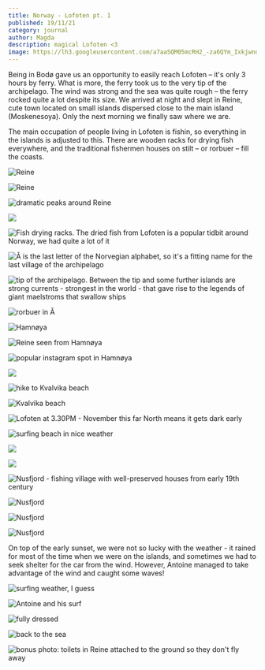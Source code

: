 ```yaml
---
title: Norway - Lofoten pt. 1
published: 19/11/21
category: journal
author: Magda
description: magical Lofoten <3
image: https://lh3.googleusercontent.com/a7aaSQM05mcRH2_-za6QYm_IxkjwnoYBQpFnaq8Ee-3C_Bml2GUhtwEvcR76C595BX78lHUG404nxq3kZyRJPa_-F57izsABO9aP3lwmqcj62TEF9Nw13rXaJ_3vxhcvwnDyr0nus6vPn4zsw5giccCNFSeJOhlOhzUiwFUsJO-xZ1_72Bfj8TDb0Out6pEiuwm5Y6EiUr-014Di_S4l-Z3zKyNL6JsGiYB81cDvE2CxokfHaGGl2fnZbhxQeQ9ELMlhXragc8x-1gHQvEPKYSjxtlLVqFTLwJZFaiUFqktXpErSYK2KXV93G05Qr3JPIum0ZRHAAuzQVWXzL9s9NwOtPLWEFnLwrg7uC3LLpVJuLgsmEuf8HtljIj8igwVPNPuJdDvjmcTP0y7LDMwuJjJtc4S-lXcd_mCMD36U0i2kjNBBGmiBbcJ6MvfmQqRM3eq33BxKii1vzGSr5QHgtyhgDU0uAj_3Iw4U2SvGxA2RjFoPmclOhMKm4z3oYA6Y0h9qqhURVHzaCCSGgDVT9o3I2Uzd_oYkjIU75Tx6kmX5jXVSbMDZY4qH2i9XAC2Jhkd2B-ORMQPgRwiye0qXaoBROz6t3Oc1orUFya5RPTzbl1k2wXK-sh32mGLiewgI5pj9QUBOtI8k-tsy1Qgn8cimRPYT7X13JSqaX-5KHQMWnRHYON4PDTh2muBQCPetjUMTwwd4ZJKV6r5NS5gzhz5Brw5p_Nqe39cNIbLyI8bJFAj36EgWBrM6oeOPPZdsOJ5GJxYgGQVyRmn0=w1500-h1000-no
---
```


Being in Bodø gave us an opportunity to easily reach Lofoten &ndash; it's only 3 hours by ferry. What is more, the ferry took us to the very tip of the archipelago. The wind was strong and the sea was quite rough &ndash; the ferry rocked quite a lot despite its size. We arrived at night and slept in Reine, cute town located on small islands dispersed close to the main island (Moskenesoya). Only the next morning we finally saw where we are.

The main occupation of people living in Lofoten is fishin, so everything in the islands is adjusted to this. There are wooden racks for drying fish everywhere, and the traditional fishermen houses on stilt &ndash; or rorbuer &ndash; fill the coasts.

![Reine](https://lh3.googleusercontent.com/uxsYPdZp8zxmFIG303zApnHodDxNGCBVwBDA4VxS5B1Ha20PG3rflin5OT86EsoFd8RnJBTQvbesx-0r0qfU2ZqhfdDILjrOwpkTpJWFJ5b2Dx_XCUApHH7HCRKwDnt3zMHWEkhtsLJqFDPJNu8jJO-E3uGA7f86vl3w-58UHem74CgdroJd1e1GmnyrTFJ9cNkraGgcAQasvPU_jd4-qZnWceFsOkTMlhC2TlE9SAWGqx9uTyE9lI6miz45O9Gsq8pIDKxdq7KFmgKXHQ-ZZ_Bd7DQ1gWKtxBoXNmKTFcT5SBgEHmv_5fJBmGopQ1wqPhWBH5ogekD5wlLrOcJQ8aev9WK3_wRDMpkh3Dp5SscVHFprLPOi8ailpJXyhBN0Qm6_3WjaJFCOAVATM-res3GGGAnZBt7dNHWdYAzeNddO9fc9TyVC1vd_72_k2jhgdT0coUqmIPiIuE0z1ZXMX0PBpL7jiDeBpndgNQC-Ar1iffhYUDo-sUCTOU8a2eFeMXlvUukiEgsj479XodTGSC3-VHsxviYizS0t7fiSJI3Ncf8xaFgGnD0oSBHj_hIdqYJS9N6o7SIFf9OYl6ruiql6U3uQkSuRJ6qKK6RKElxyK46Zihugd0K5OJxXgEZtFc7O2Gievkk_TmCPDoeDgtPyMEd2D-gD07R7JhBoDvx-BO4EDYv3MP6k6JixBG_IwYM90MPyWAMTSJm3mMh61jeX-ObfN0YENAdunnc2KbIT68di54p2FAXS_VTccjhg6dyRhrDL0hgCprSV=w1500-h1000-no)

![Reine](https://lh3.googleusercontent.com/gFuQrO8BvAbrOeeha2TsjHavLN6yMM0spII8vR6sx1WeXvsp2u0-HCHimxbLN8eOCRIJlV8qR_13UNJK5F-16sKIXXhlrwjPVT8FDADh5RWf7eZUd4KGieR1lixFXLOAc7TmqeeqsdxEIELxCjsgPTFGCbDckL6S3MqytwP6Bc19W8aUY22SaX2ylDTFW2pgcVTr-ZHllv9Cmgk4GIcOGI3GCaMWhfzzRm2V2ksCycUHe5AVs9qW_J-8p970Q8ite4CoWQnnRi4TJsUdtbHjTYraZNkp3BQHTncuU_ainTs3mpFe1ExWnbzMiXmtKw_XGfaW22IJnl9TFiyVApx_lvFXIoOyfpmxXE2XbUaWHrOhpvGGCx0QjZq6IEz0gKhDTiip04oFRglSUoekKS53Xtlfmp2dMnNevvyybXNu_gnBH6JzgOvR18MNGoN0Un1lcEgTmgto-jZbAhccG5uV-emBLleYKM6cNZtNMdrFB4myIpExY7HpY5WjaT2EXdsXOtPYHlYf2SQxaMbPPqQi2kRm8e4qa31I33c1zMMzWvvMKS2hIeEWOl1nNzJJfxgsz4ldz-A9M-UZtYDobqnKQuW98echolyTuSJ-_zmEAV9t9y2hGeFnsCg4aySYOfcXKjZc4beMC9ke0us7NSlITc8WuVmsL3u6crjauJSX40wt2E_mzYg4xyN_8diZWAg4pfQi-5K_Ct4KdmQ3VKzKiVXnMDhhTRPVgC_qXcOOtNH12KHIloB-Q3I_U-nPQXOxtVV-60-A5B_L9nrG=w1500-h1000-no)

![dramatic peaks around Reine](https://lh3.googleusercontent.com/WsWVg7yBDfBE8JR4vZutP8TPSvMbBke9qQdHVy61ShtgpbNesd9ly1JagRtzbAOpXo2dwFbUQUMBgkTnTXDTad6CbSys8dMUTio0IWNSMmFKWPhu0a6k4ij85Gml1kjHqru-cFBIdxSItgS_0lUNS4CWlQuSdkD0t8Bo4sC0OPkblcallL86fhWFphwHxfSbKuDIPtUuYmj7yqvQh6KKGono2OJhbn5EmUUUENlVH_LccTifHbVbKyZZPiWvVbNUs9Fm9nG9DMDIwYb_k0ki2J5taSJJaiAgVuLdZHl9Nr6drnXWbooXaNXTg6lSkLrE8XO2F_SWKxQ_-Ee80kFbvvVH5nkU-CLO947v4uwIOzAfjF3WHq0RTcacQyBWCR712vg2IRE5Swfnqg1YNaZEZKQGqfMc1vqOk5HJr-7oiHgIgQfTiF0FtChA5tQfzT8w1fYHNOAUjIaUAmIKKHLlOUrET64DdoZYRC2Ao37iyXfJb5_3oNKIlcgK6w3mPtRDtcJbShpme6Mcal700wYOMkwTkfjUL-fjlRZKSsEqkAhbAO5L2ZOZbPQTc2r8s4kMvpBMnYRASSu8JUqHZ8GvJFCA-k8NabykS7nwm2T8NPTZSxkXRYJ2b2Zuwaeck6JrXkzrMWblffoPS4GaXsMmZwTUm0n1YKPeM9_btwT6djiCdHIUEhLPbtcLE_CpzvD9nVSgEVnZjEjke0tYn8sZgBgYEiWVlJNlPodmabGZOuRw_AZI6WkTgghULZn2Ilolm1nE3SmqjRUWSDty=w1500-h1000-no)

![](https://lh3.googleusercontent.com/tAv-AVTVuSZYPDOJ2MonwyIvYZ2j5Q28kglhPBGRgW-s5ZIauD_D5nIduzYdzHVpU-RFa0kqV2cvhRh7QoDZwVXqoDP5lqBjuEXUyJyxGa6_E0gG6sAtIxnpfaCRWHoQVWkmxMNlVaa8bCDPXw0wHXYGEg6qMukufU3wK1gL1i7yULW4WtilWDkN4u9zZUYo6cuI6bCsaWILN7qo-zND5TzBwst-mB9AgJoe9sSf7npBCX1_860X3UgbZQBZVkpuAo6_5Dx4NE2Ua9riecjHo47Sm2MLuVm9O4nHxiVaucEmTrxMgHKgF_9EdHK_15Oa4fjQrO4RKA9Y2RUG3lVC7-hOOFeDTCcIIwo4Bm4q3v6na9g60PuF2KYOOJ_aQaciLFSbG-_-KyzqrMJtbmcrO7yxfjfMJxW9M-4czJOeNmF898oGzC3h5uR-E6tdaw2uxbIq7MpE_plxcrvMkAJefVgdqzYS4T4X-lMCzV30w0nKjDTnTsLuqsl5Ny9KmCNi4uxWyw5sB3orqny7AviUbXCTRV4fL3dFB3-so4fxcqeT6YKSHlsjU5B5KpbtOPmVk_qCUwOSYSByZs-LZNrxg5UptCJVjw5S2mLzBZJSFE25P16pSNs11tyilvraAnLf9CceMTOii6zxQLsjKNQzYOtbc-gvYa7kxOlZPGvZ8fjHxhVo55LbO7WUZvKRxC1QIekXMmJgIvVxCexZOLPMmSXKyORM-FTAcLewH6iGNLXGsb2kSW8MsQ2eQTpMKQqXgNdmYjSxCsQFhMV6=w1500-h1000-no)

![Fish drying racks. The dried fish from Lofoten is a popular tidbit around Norway, we had quite a lot of it](https://lh3.googleusercontent.com/wYa1e9WOII05QYc97jtc8yHV8xtpOAlvXwpo7_vtDY8lY9BofZ4QDeTYjbYHG6DhkJuPUNEWDKbjtOn52gspiKtubNQrm9Ms417AeSDxxIApu6sgi-pR6QMWrPjouh9ug-YsrnQ5u5RkbXFlVk0UxYOp2MYpDS-HS4ewWlYi8SDOpJA3JMkXnAXAtfxCnK171fp-O2_2_DT387Cwts4R5W8or4Yh6kJVFn7Z3GcISYcK4Hu2zcSMDxxLMkEkDy_s9A1RUv4GywE0l4iXeir5phxMJERlY-keZN3fAaDR3YsGrNYCwuv1XOmwfChabX4vJ9lfF1147jxBXNotoD2c2ulbtUc-Kvw6P7v8hrooKiUIChgOGriUVIREW4bQOgcIDMp_wYWTJn7vlWtWoZAjUEzHdaLbEBtOYXtWY2TS5fZIQ9f-uyHE3-7kurZsNmSgfcZkfHKsdODoTV1I8PniJpPHZ-Yf-84CTEwO1V9rCTsQXa-g8sQxdQj8lq6Ltli30OPII4GclqJh36ZxxkADQKsdLdqnWhTpUUx6d4lGP0Mr0C-sKXr5QVFeauiySvozymg6trRABoKGvS1e8acLPfhYe4dTEwsuV_w3bGZcjET7JRWmVNOquMtPmX8hRzdR-a_O6nKH3yl-rjFBwU1B8ArGcKZZHLI_M_0FIgsGHftL6LQtignnAfIUNq3v1hMHI71ytDvRatRB0-7d9cYc95nzkIggDX19KMi1aLF7AqyoCCvyLiCA-MD_27XZUFIU7Im57l7Cozsd-jxC=w1500-h1000-no)

![Å is the last letter of the Norvegian alphabet, so it's a fitting name for the last village of the archipelago](https://lh3.googleusercontent.com/pw/AM-JKLV21_3yzQ_Ab7OJHOfEmffLMc3ug_r0VTaCVtmu_IS1LIX-VzoQqRPG5mQt_C90j5CTWwhPpDWucikjNuo_Difac9q6OWD6v0URzlbPUcddxGdpVqIMe246xoVCODQWJwDRAvlo8sxYsl04Tr2MCyqg=w2044-h1532-no?authuser=0)

![tip of the archipelago. Between the tip and some further islands are strong currents - strongest in the world - that gave rise to the legends of giant maelstroms that swallow ships](https://lh3.googleusercontent.com/o_FPSIhYxLAkW8HYXs-jW5tJ231r1RHt6hq_CgLwODHXhG8Qa5jzv5-m-NZfDgGb1JvgzXOzvVa3MydoYDFlkj4n2ggissk-WzTDFJ3rsg8z6jYjhjw4oyy9Nugd11SHgVvbFqwqKaiuSlHLpXHFlIYjrxWnY6xONTjQ5ep1L3VeJAXEktrBtF-MuKFLlQQdGUXIwhiBahf-zoS1OetLt7HXI1i9Z1C-6Z6Zv68-dRnJfyKGkncRwRrfFIOE7mzUmfxtMGZ-zw5rqouGP0etj3NWm6tqNus_q4odXfL3PLEEHMGOTih2TkT-PnOR7wtFJ2fvH1Rlaad-jl9yDMt86lZhYpceSV2WKMREYkHC38kDOaNHZf1tsiHhIGwv06podCNhglg00_JPdQ2SMtVdcbBqptOPpQNYi0bsj46Q9nKKFKFaCobw5_jTgg-XN0s3SMMU63nmEwm4cbg14flJPUaybc8wXGpsX5YP2Uoycoo8C1bE6YGJfYJ0ZnnUMdncYL_qeEVNEg1J1naA2wZJTd5TRk01Mbs2NEGuA45aQisN6Ugxsqg0rLJTBEeShP6D7PGrfO8ZssoQT2LeGpht9DMiN0yv5ZuZvgtCdxeaLusPNt17QVq2gOeWaSnDgLS7RQsREHBsVZBe0c1XQzGRAeUDlAHWZrD13JG1gxj8gjq8lxKdnj8igoH1ls8DDe7imhplyiBMKyf9ZirPHTJJtXEr5n5gs4nA7x1ai2_YASmoJh5CCLTIwQ3pOgbhtVb0kgDDSn52XiZdrhMy=w1500-h1000-no)

![rorbuer in Å](https://lh3.googleusercontent.com/JPU6Cf9orMf_ecKcMtmzQTxXWxmvX4SA_1IkXA1509CH3dW8RNTMb1BifBQKVh5ESLXBucXx-PIlMGvj_WB9TCXyAbeqT64SZuZVkkdenNANdGbuP8wixxwagGekiYXonYXvyBl6-FTsW1vewJj191msKkPiAvEusuvx_PyInFuCGpBSVewfsX3ZxfGc790mfr0HHQY089auUFE8LiLVEgeLp9MflbDFOh7D1ucAYBEPjoVWwWsgneGYBeIQRdcQdZQR8UJ17tiT6XPoPgKS-0qMFNkoc2GiJBfsVcn1zH8KGcF-iqiB-u0rZBhWhLx-J2V79fIb0dDKvK1wI3EonyEpaGXJKXl12qzUMO26QLasTsX_9jN4ZBAlCNiQ2nDaLQ4Ic5Unj-0vYS_81ZPstz4zTkRregRrsuKYKQosPctpOD9ZMLRfmM6h7rEQuNFYLYZHOlGOgqqp7pT1wqozTMZP2hx8-tZzwmL0CRVrwPrhYoVrNSVPtVcXL_ysVHRgPUg7dJZSHeOeRO1OIln7ameOA5i8bYmg4S3opRinFhScF_ToqVIpb-qVNV3pZoChCocdsPlPlH2JWjKNBBEnTK61cl9HbbHVsr6pnadlSrfgmKtMeM1S7ZEYHukKMmIcAoosj7DS9gmIa0VyMW8oPT9MofHf-QFGBksSZaMZvHNUDG0Dkqj8GXTzZyOzPp-z4b1E1mk1gKFJlBNaBplFGuGgNYmuJIx_N0RmyeZNtWYKbPV1FMVc3e3NppWl4xcENrWsr_CwCxwnOUV6=w1500-h1000-no)

![Hamnøya](https://lh3.googleusercontent.com/s56mkuyO1G0C7KNg4nKHGMa-X3pVLSoJ_efs8m6MvxdDSr7adCQef7n2MuxK76nJjd41QmK8-RkG09wkUW-xSQuWRJRT-Ji4ydm6ZWUYk_1Xjb2rDEEvQKNiOc6GdkrmOwFrh9QsIAASljh-N0-Oa9fgz9OCxL9ePMXDfSgcGjSzkV7PfmT2EX25UtU2i7kMmkgOWUx5wp3YPKqU5ProH8hQa7NT8c1oeSSzHiDVAt6Fo71l2jz4iajEeEFGVmE9p75XclfFypfV8Zex3q0ihaFnXoytQImtKorE7G7zKzR6619Qxy1SL4r6SO89aLuG0wYwyMAllcQT-D4PXOJVj6MTKPxHgROCZEcptunGj-inyr-4qd6K4UT0dlr9Nl3VQIBlb1EnhZkmqEtXbZ6fIlCCvsDCvDJaZlj4F0qh1TxJl2t6H6t0QdOR3dl7Enb7CHaVngGRZyAJ0eVoKVmpC7K6B8xgJXmJFqg-q09b626BMtxkLajnL5YCg-r64V2YFgtxoZ6dEVngStz6_cQmYoB5Gl52ZxfXPQgn72iqJyZ-YHWAwhBP972dxjuS7QfxnkNNWyzKLb1MEBeSk6OqcZ6tlQXcmxW3m7kwOf5Ir7bwvZgXFtG1lwJHlrZp2K_ICfcBJpCyNg42E9nFHU-XQedwJuilqAlVfnW_9VGQPTTlMFPWK6QbcaOq2HvcKBckD89ZqVc4aYgRb9dDC7rgIHpOmjUZBhATfA0-8bJtfdsBe4JkkP7fvbeCf_qCgG55KcSop6cTDt90972U=w1500-h1000-no)

![Reine seen from Hamnøya](https://lh3.googleusercontent.com/a7aaSQM05mcRH2_-za6QYm_IxkjwnoYBQpFnaq8Ee-3C_Bml2GUhtwEvcR76C595BX78lHUG404nxq3kZyRJPa_-F57izsABO9aP3lwmqcj62TEF9Nw13rXaJ_3vxhcvwnDyr0nus6vPn4zsw5giccCNFSeJOhlOhzUiwFUsJO-xZ1_72Bfj8TDb0Out6pEiuwm5Y6EiUr-014Di_S4l-Z3zKyNL6JsGiYB81cDvE2CxokfHaGGl2fnZbhxQeQ9ELMlhXragc8x-1gHQvEPKYSjxtlLVqFTLwJZFaiUFqktXpErSYK2KXV93G05Qr3JPIum0ZRHAAuzQVWXzL9s9NwOtPLWEFnLwrg7uC3LLpVJuLgsmEuf8HtljIj8igwVPNPuJdDvjmcTP0y7LDMwuJjJtc4S-lXcd_mCMD36U0i2kjNBBGmiBbcJ6MvfmQqRM3eq33BxKii1vzGSr5QHgtyhgDU0uAj_3Iw4U2SvGxA2RjFoPmclOhMKm4z3oYA6Y0h9qqhURVHzaCCSGgDVT9o3I2Uzd_oYkjIU75Tx6kmX5jXVSbMDZY4qH2i9XAC2Jhkd2B-ORMQPgRwiye0qXaoBROz6t3Oc1orUFya5RPTzbl1k2wXK-sh32mGLiewgI5pj9QUBOtI8k-tsy1Qgn8cimRPYT7X13JSqaX-5KHQMWnRHYON4PDTh2muBQCPetjUMTwwd4ZJKV6r5NS5gzhz5Brw5p_Nqe39cNIbLyI8bJFAj36EgWBrM6oeOPPZdsOJ5GJxYgGQVyRmn0=w1500-h1000-no)

![popular instagram spot in Hamnøya](https://lh3.googleusercontent.com/XYzQYsjzK97iD3AnhdioWgY3GoIOGIkUxN_nSVQwtyj5DPi2B-1NyBH5rp1nDFzLnmMAhFnyzTNmTf0nV7w6iOQodiIBDEJh9dxMZbPrzFz1VVrbE-3G8V18vOIBMeHJZ7asoylsSpEJlXF5XKPcTi5Ak-FA5hoo_b6r0Q6MHcP0VYFB1ulPVvtVou6-IHTddC-LSDaXJ8S5oqm293uJ432c2N1sEnk1IevnEPwMpWZt09NCWxhLnyIorBFuZQTZTrjadtjHWyS0xq1tsrJYwqtji4Y46JlIbYH5YJolTFCPBvWQxFntgUW9pSsYi9mSl7XyjEXcilZcyENGG-KdKpIAbvi4HpcX7PU6PH_6N8DxAfWwadL1mQwOoIxHpKEKlXGNsDXQnF7su_pxwOfQo_jZGNuv1aF3vhMkA-mUXj5tYFte1YhKtfGjnOwBD4PeqPlnUMuOaSK_cZWFwjl1wKaDAhoeI6oATvoM3MZkaMmpIGub47_LCADdM3Py_yyMYxaARBbcqFY5voqCIk0uE2YNIIuwU2vVubgqKr3DdMtjtpNUJK4Zu02YxzhE7UvirsbLLTFACDfDJMX29WUEq4G2cw6rWreUZPQ04rbhjwFc9ioVEXDOLZOny40pMKgOIvAib5wUvnhxvBUw_X5WaBy1OY_LulIwBnbQJmZxQqAhqqEk6RXyALwKI85FvsHYC7xeqWHAguVsPnPd9TekVW3v8KudYuRMyYZ3cDfkDAPE25FOtTP7R8SOBjABdlFjaxt-FVNtJLEeCsqV=w1500-h1000-no)

![](https://lh3.googleusercontent.com/GyskiYMt2JSS0E5FThplt5C3sAYCYNxtNG37rQpckWhoT7JpeK-DCZa0EnplsaHPpVCSnld27wXw2Dn7j4MxEt1TjYGrXGEOin348Nd1oB7vt5PQEIDC2YxS-Nzb68w3J1r_4EC3vQuJsj3V_uTFJGqH8qW8lVz9DHcRaVEiBfkk54xZxjEgfdYnqVp3rYqe9Dib77mhSWjkMANzZCFdT8kPIZjAtcM_2atqIGJIP_hxu5Ryg1IuBXpZ3m6shCKT3TAPu2ON8-X7PfEWLzsRV3ednvuGVcd_71fX94AJMymfSvSGdxtPVENkLL-CPmO0Vo6i1US--Gd_cR_faXFfgfDDgjc-sqgwRhn8Mx3FfNQUqqVUoPMKAz7hpV9UJkvnKjR-tt5TYjboE4gxOqIrC0TgKSnl2btzs9_VRfMjd3gMF0ke1oO3WYFN2FuqBxwxK4tTp0NQaSjANkKqaiNDdQaFGxGqqlqSEzI8FZKsjhtGj97Vq-QmKt8cVrXgCSbr1JPfCoFQttVfg14SMvgfV58yfUf85oj08W4U6xd79HIzYCPGsyYWn7-Ch_D1pfag3o_v0YJGLwa9dC2ckuw9gmBfQSgZzSuNzseGfaGh9p0-m6hGUlGY8DefshrJsPjrN32TSfBX_YCMWwlV9-WThgyAp-s1i_BAAyLI0gi2H1KI_PSK6cGmuNxjf095X0V98LedJ3XUSD9T3LHCnHqgzo8M23zvbvNUFpLR1v417UTaz-_dsSF1mXiemcmVFYhMXmF55yzD5gsyJeSt=w1500-h1000-no)

![hike to Kvalvika beach](https://lh3.googleusercontent.com/6USnqmQh4yv_mQQ4Jr_QIC7_Y4z6cTRxdqbc8QLgUGFwfxFSBMMvIRMocVmdjs5W49xTi_W-ErP4tpu_tCTw-xsLeVy4nk6S6uSsCR0Ns5V3RTzREGzx7WAvcaqSgh1iLi_Vn_h-nCZGlj3XrA1spyPvhz_mZy9Ga8UcHSqhrLl0Ix1WGcJxukDRWNbRlZwyawctE3itZjffioKiUfnddY2TUOMGB_Qvx16VZyKGReZmeWxEWYGd-HP9z2SJcUd6-tqy1UkR9LKcetvqfeord4EA1itJeC4GTDCNg882d8ckgGsmEXLy5vt2tdes4Ek1fiGc_fSkg0JypXPAEUPnRekYkVmUQFYzP6slkGPzf4wjAwc1_-rGP4WSyymC85A59cgZlDd4GnxjmzAwlbkOClChWlyCM7K7zixWXUxJil5db0NoXBl83AgJKshwo_skCX7WhuKaJBybGo1URVj9UyGuZ9KV5Uwr7wLXX8Vo9XfCtZqrauyGa8imfP3MriBWALeixiKPEWFTjyB_cV0JlESH4HQaPA_REFA39WRw8C8gfUGLuYVQzg1_ugbAyU7VR_tSOPsM-cfVhRU4II4GjF-OLtm25qxXgLCfhneE60CKKRHbCw9tXumsnFcYKzgYLF0NuxhyG2YWzMgatfX5IshNHNUe0bpSm3yEfTeUnj9mJoOuQUtHLZ-B0Y0saqSv4z0_zbfcfYuJgTcUnKf6INTLkK3C4vG1k8zkVI_qodz5vIogS6_35dcpuKnjNIaOBx_GxTuYz0Kscm3R=w1500-h1000-no)

![Kvalvika beach](https://lh3.googleusercontent.com/Z5xpM45PIyPHhrw_IurAXsqUWsg9detIbNYL-FFKFEmSt3cE6kph0Khxd9z1RAqyn7kaeepDWFn9fKplgEpe6DuJgJdCvOPviAs5K6FGZroEg-STd2C_OxAEMHmwtGjORnexGvmR1LgZm8k2Oj3FEy2kxByMuDYO-emBLW0KpiVlTaPrdBCgmFkuj5BI7fVmwCHSFAbyZMVjKK8URR-aT0ng4AiD2cKvwcMWuWGPummGsASINCF46w74UBfMpBBOBYO1tkXknIfkKqDgQBt7kp2cnLkKRcMlANSBi7UYno1qR2HdN9z85ff5lOqiUibYvZoNggpv-pue0w9iKTnhyIMJIfH7Z1efCn6aKGqkhQB0dVv_f9EaLZkvWmZ1iAHoUYdnOnder0-TVkN2m5VtfTotsSbxVJsRB5S8FMVZEqicvSrYtYvxjwf6Cqdjlym5-NOiSZvp4CjAoA627YOYbn2WfM6oBfD6W7Ftt6S8tSkEwo1J4ip6IbpK2vSJlHl8A4AA9twZGeC05hsbtHNiOlVZZXcaJ4ejfi7rcYZNAy3Fotau212uRNhNYca_J88bxsKFoJsNwb_LBIaxzPjF_HyaBHP-1N4Wlk9idRollDlaxN4O6OmNu2X_pLhsBY7h41vMMpxLcQZeKwSM1yApJx6j2-VKOyJcTRX5734A0L8wUKcXeYFjPvwcRxkutqggW82VxzqXKVBjU36VuvZuY0UoX3KzeiI4B3IXrnekGTtcLzvmkYxDJxAVf-KtZrp5DU4RhMSN03tsB3Il=w1500-h1000-no)

![Lofoten at 3.30PM - November this far North means it gets dark early](https://lh3.googleusercontent.com/GOEJzZ40FTqjqp2l52KG1DeH-EaBb0gAGxLvNDJSgq_73jshLIusM8l4OB_CUKXwMYiazEggGrj3sfLqv5M_3My2Y1EOmIa5aJHmMG8zqr-bPfXJRnHGotqVyXG6yWb3Y3Q4eF9WIAESdM-XoVi_wbAG7v8j28gSkkTNf8gCguPtKQd1HC4KqWoATnUt56XKnKlTq0-4kZDI2Yi99GsZreZiSEkCe4i8xEaqH9rO3IlF3Tr5_Im9MC66j1bR50etEJBSC8FwFSB8kAurZAmg8bPIX13N8q4SZTxtr4GgoO3-1U29jfbavMEt_im5oHp9YTwxp6CzblfINtfnp661xXLDHhJBOu7JyxpNm4mBvOuj6GnisdW6dI9vHYIWsag-j7Mp_JP-ryJdEO0x_XE8UCdCwMHd3KSfCjfBBqA6FOdZLOJ41Fw7cGSUOF6-_WoXBNMFy0fnXzeM3WB5wjN_H50vzKoqQNpwbRVv1rYvkM5WMdn_ArKIyhZzoCO83R9w4igSQJC7cQPxHHKthcb9bQ6sYzbxfADnGvY9EZe-ZDikDDRyHQ9yU1oRYCvnNvIzR_OOooWzap-j-aQbrKryH2eiFafyCkQdT013FtvLVagE4BTCp3lN18qHQ9VsEoA2VR_VlPUaJiOlIJELWrMa2SMwscg7YjZRDV484fqStmNydLh7OQQSKnFGi9UO3pHoGaOKKBD4n0oDve7KC0vkc8zvQWgm2FUDVwlgsuJdGEd09GfTdzZEYangA_sH1V2igMCWpKzELsfg01c_=w1500-h1000-no)

![surfing beach in nice weather](https://lh3.googleusercontent.com/9jDy_tJ3k0gI79ThvCC-Wbh3vRDyW9ux_UVEIxu3onfXLTDQBzeQYf18REWZ8dDPqQIVCsP89UZUXQSJtb0xADlUlpxXcMKY9HIEZdinhJli8b3o0wsd2JDHfRRRBliPV7Wrq3OW4R5Wp4udQ9DzWIAAZO7yM4dHkydUe2a2uEHllfKqJaJauSwR1JsbIYu1BQ2eM-HJCPCTgIcmYj5zte8nbwHaf5rdTSjWoDQnPAiUhhoIZJx9WJxlRC2RNIpJIUD_rA7sLajHZEu7I5Vfe5QyXU9LcRE5er3BnJyp0qeKnDeHOl-EzToUUH8qHUUrJTXlu3fBZRGovUyoN58Rsxvsj1Rvt02q6JSSDouWiRoFRZLW1_3TuynhEwLqXeGSeYg0cT5cQdHfK3f9F5q-EmoXh9BtMX29Od253jipYQsKRT5CfK51MI0eix091VJtRY-p1nVQH81ZCYMURNte9FWn2p6HOmTAnYdrNCt0MIgbLI65Xo4zZCyij5qsiqM0-SM63oi5Ga_5OL17Su3F1_kaBhsIw86-ZEgz51XEeBJtrf1H4zcjov2G-8g711tthcefXhhy0ErGkMPmsaH4whnyCnyr9wqkwrD99c43mgQboKL1VaCsQ8MDSH0GFrr6ziAfKHnZhQWRoMRjgrT1N5MJ33o899tA4hYljzPf2OTlRGHkg-yiXOd9c29Tgim5-x1-uTykLgqCA8q8LS1xHkBadHCnXE6CZ7tIIeEcUP0Pps49Hlyk1Kdv-N1gbD20tx3QWS5azBkJ3nb8=w1500-h1000-no)

![](https://lh3.googleusercontent.com/EL_P7q4QRw7hrDlXtaH73iAg3Pj0JI4nShvjyIriDwvaYx6547jbTJCvmGKl_PwnThPzUogHL5dWAxkzoscl0ISMmalMve_r96w1hMML5VOCipXni7icJ_sUCm0Lj9_hrg7uFYuvVl8n-kShqos_JqxDzsT-1AX6Qk3Q_wnNIx_J03NxLxkdP_JlAI_rog_bNnw9ifMLvFadFEPqY7D6ET3dbqgAKNy_zZEjDzR_dLEotVmteqUs4hHSeAWDqCKr1UB6-EVBWEIYDK_X6ynVfDRoBwD4CdSvudNr4_EV4hZqcOXqoElM6DAKTCzUOObCsWPZGCbE6LZ3PLIzukq5sxn2mHhdtzQd_bgT-UArQYaBJPatUIZPQ8qze5w2X4Djywhyu3deB6Q7Nz_uM5H3WpY4Nbty9qOiTcdpSjnxec9q98wTbFiSs82vMVqT_p4hSfvVkYX61dIlaeLdXlQX07v4RQkSrFjmM57GSktB7D-zbM2b5kAGgG2E6kCO8BVCw8c-_fW7Yv9hwleS4dTkqvZp6Iu8ufz3fDf2gKHY98wtF_mogF_x2rb5rzBbhB0jnAG4m8oP4NrBp-JEcLSyGcSk4ArVQVurTPIcOurC_I-wY_qsfmpHQJPJaRr6VElDKyJE86Te7b4gQJOlAAT4crFzxf0EI_fa3AeZFwc-pUnseCuo7O9YZhUNmcNwXAidO0uBwm1BPjb2I7-xHKulOlfgBl_WDxvlkd6NQL1Fnkxl7hhn3_ySokWYrFXeowVJpj3FKO95FiizO10F=w1500-h1000-no)

![](https://lh3.googleusercontent.com/ywFJOE57nd0oua-Y6rUBm1txQUmO5xAWcUcYeQvM8Hl0GDEGBmen_BdVVSbu73fB76DI0zER5R5ErkRvlCtDmxVx9KlFOjROD0gpb2G02vdBVnh7-8N73fW7iZUTcSX_7D7sbY_Wec8eWaqBOiuKXkhKQEdCo6svry4Fd8bSjdBR5O6HLW5l7Ryu7qlQyQVa75e479O04wMmGzjqRkG6rVNAP91etwuUop650RgbxvGQBKI4DUJFFVDibktw59V82rAB9hF8BiN78o0g1lR7be0NxjD0sDvdt6PcIeWrhzEKS1drpFPFSGiu5IwZaAhHmu3kIoGy4U1OtLc52QRlJerFiVmS_3-DfQWHE6BUwM65-XAVbMh_bbQonphxxNaezugVc9IGZBCJrAQVKpOi5oevgXBVF6VjGB-_Po4In_Cwke2hr1nxY28VCNAe1I7sQS6lMQAC9egIsc9vwy60e6HYBXbS_doR80f3kVtwUCgQosX7vcc6xNnSbob0BRcoVFg_ojh-hZYAExjdxBU6M4TDFDzvpXw_kEvf8tgPc_hIazUCDUXyh-zsdf07tsGvKnxPBGQQwOdOo1BmmscuZG7hwRAZSPZ-M1ujYlRaBK85lh8pWQZHwUSIlD51UocUfRtCjT2s44nOmmvi45UNhjXr27WUlAul0-BpH4mMuHWmDko2prNNBc4qsQPW5D8nIuuQbJH6Stapl3N9ZgCNEil_e2JzrTz2FBVysK9WpPzBhxOGqHtGD8HZoIH-Rxi0o6rhjB5LPrjhqYu1=w1500-h1000-no)

![Nusfjord - fishing village with well-preserved houses from early 19th century](https://lh3.googleusercontent.com/WXBgE6I7KGw9WnUDn1TxE7Elap-kfcsalEr-PFhI1ELhqb3FD-mDpFDdUEN-GSGN0wqWVPyutYyEvqunQpROJY9r3RQbV8rAYYWrrk57QLALX09Huf-nSbEIJmr9NsZ-Vj5LvadVvp9EAZJHdKjwVf2zlsEhJBAKsYr5NuMB-cD7RLjkXsWEJsKuvMoTWVdC9ilxn4wjApEobRnubirrlWfitRmmxrA5ypw4QrkHy00r94V-QxnCfDU9S_fbqCWnmSLrDRaJt3eC8-eGAy_LIad0TTxA1DJHOpO8tu3PDfVo1AbkO0GGQvoPRrkFRRAvmsQTgA2toCekj9yn0nGIxhC8kiHscpZ4Tfwg9ZUkS3r4ZlY7HXpMz5xsPwkqgye9_vtxKt4-nQfhWYud1Ru9RWOzcTAOmApsD3mbMxAxsZo-Nzy7GjvTB6HKvvb01ZrusJMRI6e32rqq7WpDPNYW6sQQT_krOXYEJPQy8iRmnxqIoYvt28zZ-s8tdeaus5xWpR1C9k8eMt19Ofu2n13BNNwxhtwX7Y-Fd7pVxSQ3myTCeXNQbOQS-hHutk4OQaKUSNEiTONx60tjeFe19O7o87gS8DJqrX24fgQsyjLJGsaZNaaRPbiQoksBWeADGvaORZARNXm4c6c3QP8iGOsZHCrjAKRbnknMJiyNB_-L2oMPwtECpCyWZhbpnrpHeCnHyqGx2ELhxsTsLtcJwnRPPRim6M1u0xiuiztZvu17zR010iumMspTmt1UacpJvP34ZYOVxUpAz4Uh1xX9=w1500-h1000-no)

![Nusfjord](https://lh3.googleusercontent.com/n_HW24OnBhAP90qE64abWzG1-twB1VcOC8wQR-CVP1Ro8aLCJfC1qaP34mKP-eVNUMiPi4LkK1Yq9hjGJKzo5BFEfllRgAHuT_ZTP8cxvanJhJ_KH8lTMCKfaDWRWzSs0Zcx4ZwwHfvVq1M4NDNq4JIbZzommk0OrFeru2A4SPAnDBrKkMYgwKDCEXX1Lx-AiK2-c55raorGPo8tjqgc8pAcx-YW-5YXcu2ex_XMwNJXneuOBalslhc38DLsX-rU38RgccjvVsglCl3_K1eAekJwAHYx4PF83pGZE41zIdnViDgMv7s1XcB_6ce3nqrtcC5SPnOMadnshXjC1A4LoudrgdHZS4WlLn8nzTVwQUvdiLaWPzbWnjximJSIShEowOwZ-6yYtbh8nlDvH0YBaYGzy3JHljyzrj50TqCgvwmQlAgbh3emsLFxOPr5d8y853oTYY2Nlx8Syc6ami-eXh1d4EsHwZi1IFHG6ca90dkO-5VjqC74MioXQOdpfpwcnhMZea_jgsi4Sr89UHT8qqgk1U5--jARt7kpTS46NfYI7kS0GgrIttnHqwBWFkoHeQHS5DIm4-X4JRVxoJWh4-cEGRxUK5hagk86jE6oArERB1sR_iI0Wr5XoajgrCcs6-5WroAAoIH7MpQ1NCXsnGzLDbQ5hKV9kQOS3il7viHT-2NNlvee26vOY5c_FD_cYd0ZF7G8l5v8nepBtEU9AlkVYBQ0-q_7Q5NoP-41USMsVzaouIVIh8VtzHbijG4BNdI5NDXz5Jo9MkY2=w1500-h1000-no)

![Nusfjord](https://lh3.googleusercontent.com/2K5Nyz4SRbvdzkGLTpRN6x-3t7u6wVhOcduh4IwPZJGRMZGbsVXzNztsrR6a9fVyedywNmSuza43W1sL7jFC3HyCuXwusxRtMcScL8g1APRnYOhEgTkCcxp1O6J-9crGeadRcI0pJc_CcEzR04FBhJkTuOxkiM_Lxa09_dldlIkVE603FvwOUU3t9TllMGm6ujem1z2IZ8dzA5wUl1ooPltLZG3D5VFJ93CziKan8GmcYns1a689oQuudJP8jBqx3O-NgNbQD-2G4Gikw6Hsg3LW0aEjACmmm4k-WUNLy9Et0GsAgD0s9qpAkJzDYCHKUiwILhKdIQP6eD4RLM5mJ8gkkYMnttpxjhZpR3LU6Udi2PJ-EvttoSXxWuMnOJLIL_Ksa7eTQRH-UcgAMQJFY5BvqQ4_vTv4j6pbgbevBZFAUG0kABAtW3FeKNNlxCtaJI7_kLzQGdUIjrgCvGoReTIDAV-s44W4NC-YS2dGx24SDorZLZnVdTOS2gQ2MegRN4LvY5eHTffNVbJ33cEAMT__8IjvTiqiYwkI3lvLmR0uXQckImRGRO2ErE4decyGRsIdJmWwhMD1dCPEJCNNUlv9F6K85WhlbVzuHuoRM2cI5vj5PVlSDR6wLX2QCgd-IQR97WgRHP6LbxZEGl7YTQuve_cj39dbp9gf43ggfJeliISLo-55EsXdKq-onY-2BcLV3hxYssu6yo8BAoJnOkQrAm5XMCqixZ-RhAH7cBL1wHbcF6gfWIAqnX2rzQa5BSfR5s_oaUY1_BQJ=w1500-h1000-no)

![Nusfjord](https://lh3.googleusercontent.com/NdOD3dxXOgwX2uBQMq3lE4eFtj3Rf7nDHNECqEQOBSVzgcn0OJjHFrfQOVI3eShlqptmzyefk2u-F-cnRvxQRR8AONk_g868tyYJ01lzpXW1QOGKyEr1TLeRfB3UMewvQxKdjEEH4FIn9DbC4_iTPTq9PStzIKosClKO4FWKLbMyNKxN2XS9qFU8hxPK-FlJSnMNi3ABkdgl_7WYdSz0m8IaodO4T2JxLWNpQNN55k93TR0dOSEZFyZiokUKrtcVBjH5keAUQszFdqWXW4YBDrb2bWbnU8PqwLSHT1n-d3mmaO415V3twq9FrILzTJN9fHoVWTUsUv4V6q-bV7W6hKRes7V9aaz-Yt827RqMFoVZxybg4lzCewyuH-_yNCeRLffFnCWUmfFElRBfSnU2sAoRfKmWwOVEpH7ys65Srs3uqfDNqt8DAxtx7CsprxQ8ENouUzXTylqLICmM5Ajqv0QdsYIWbBgSsEIvByLWIE-eihXeI9lsiX7F4_oWXO5DIU5Ub1KK2IOto9hhox1VRV5TAbneC-K-DOC70gmZ-jjnHbOaxgn9gJpkltxAt8vTDcbxnTjKru9cZo4jbFKeBvYVJgDWaVUXF1Wt0Tv_EH1dhREdzsoMaPGatEuL_eee9rNxLU0aKvaOWO2vIMUncSKnsbq1UaqWtKL5uzXL-6ukPk5Ar0wve0P7YPjM6cC6MhpbggsswKGlTPzo7060UGWZ9frghglE4nXgIi_Z89lytgrxr7g6EHQtdthdLsyNZJVtqBVKHbepnOLL=w1500-h1000-no)

On top of the early sunset, we were not so lucky with the weather - it rained for most of the time when we were on the islands, and sometimes we had to seek shelter for the car from the wind. However, Antoine managed to take advantage of the wind and caught some waves!

![surfing weather, I guess](https://lh3.googleusercontent.com/BiAWDUYb9nxY53mehhA2Cw-TBToSMu3qLXpJh1a3T3R66WqpyFwA8YkM5PO94gv8UwZKbPTmXgoOCvDqgTo5vxHRIr8bUavJ0QmeXOpdCmM4E4XzTM05fIXP0cM2HmVvuEdV7Ae6yfFP_k0MeiWJ-OLR5GY_ye4SZ_BNcoveJtgvkB1DeNsWcEMTaw5bEudVwg-rImUaNz1pbpMPb1C66k37BemrRcHBckhw1C2L92VFI9dr4Eq7yvHsI7652UBxNCjjiAXjhEzTfdSujURraEgAT1P_nikAp4BiFae4WE7ip6gu0i0FfcTEmOprjesdQ9-SwHxFF5KlNehB4eu7Id5y8FGlrstu56NoyaA3XsIWdIvBOcVofshZA9qC5B7oWtAt2UbxKvfIBPIWv0pmZCseoLfwhVOkx1sUiIqIjVie6cZptcbGPRgV2sBW9-zQKai-6OXKK8sg4hBnntHW_KPzpjsHWMrI4H_XkxEO1enGtXlC48oJr5j4Ijiae7_vjl0rjA30AW83fxw5leptqA3IiwiwLffnNZJf1WwWca3phTzygs2zEvqaXG4kCrPyXyqzzat_0mkWFMdPlD3hLJAF9ICjS4IUpDg-d_mt6rN9BaItI9zE7GceVYMCX6ld-K5q3nfxXw-F5qKbX0IocMlK0FjZXJGAufYTR7Tlb07ZQSIDDvclQ4bFIhRRw518U65W15bdWjDSnNArXAnxwtLHuGy-zJIA4w5T5Xa4QtxZlV4KtNRN8WRCE3PPF6QmH6UO5i34H0L4nWsm=w1500-h1000-no)

![Antoine and his surf](https://lh3.googleusercontent.com/Ue87IVEBzKGx05xgKUR7bhRsg0jsXiG_rwKgctAb6u7PG9xJLtmAKQWRU1THZ0_wdsGsshw9t0OzeimcHTjt7NVwHbwvoQIYuWZdoFSiNHdBIcP9ebjGbZVJAvAEMI2lEJ-ok1ZHJhk_-a_gHvVKKcnml6YcTvKySnBJCKGQneKWjec-AnC2dxt2tMObGtHfE-Miut0KLYVo8Lt2f1cn_wk7uJ8oSGO5aEciqwRKC9Y-6D-pMWEPoz-WzcLlti69jdWTOHhyz4C_IKXXdTJnOhqrw9udFAZrhfaA8c6FrYNO05MKSmImyxWi2F8p3vip8jwKyESy--_G8AZ-IlI-pwcmWm1Jw73J2TItvISr8ULS5dNcUeUfOUzOj9Bw5-75uOovIQiIL13OKpHx-1q2Dw8pts31layR6Z9A7nqceJ-lrOugOSkFi6TroTbHQxm59DxsD_IO18EqH9MkkhUWo-p8ii5thlmmEyE0sNtuuUAwKox3SIEw32EEbKxGbqErfcTOnEJNB3L-XxL4TArWh_xv_HRIbq3Oi_ZfOtUiSq2NLhB2veJudLe_LEX5kMJ7hX66-hKBaVTRhTi47P2OoTwqTnXXCw6jHVrcX5Hdo3xaspqLxZDDlZ2di4DSZ1UOmbAyPe1HrH04rCO96AydoMeNi2GHgUMH4Bs4W14x1PvXrvVgaXXb8YF6281gvekyXHzn0utzwZh767J5BnSL48EvKiLtMFd733MgQLTA_VCeGZ07ec2m0K8-7taxIcIK2O4TNGTAEE9UvwSQ=w1500-h1000-no)

![fully dressed](https://lh3.googleusercontent.com/teE4yq8S53A2uZP7qPzC8jf0LlsvJ3W4HW8nTqbCKrbV1QKJeC1p8fXh4Juc5C_IKuhvdYar0sOdI69RRQCzbpRldxpDIZAy8Gaq2kliKK3Ev8APFMNt_IRD5N0bVNWM7ueQlRGWkzS5j2G7MJkCfu5r4JQ3SYO1Y1fonNAyDePhEBoxsJISncs1MAwr8nixvoat-bWw_v7E-VKkws7QuAOww9ugPB--SosvhP8nKlRLiNQWP9vQNxerlgu2BFajHstNSgHawL0oK23R812fgLLKYzyy7PvyWo4GgixCRyzMxR21VoQXFt4M9XFHkz8kaFpMrtoSJ9FAhoWAvwiAvWC85R27a5BPZ8dVYoPRTd__zEUaqhJv7dPmtpWZmqyp_YC3kZktUVq7U137W82nb6EdCvNG1gHPGSL5gpLENjicVG0aW_tfcfVZSoV9sFdkYJAhZVvc4LAdXVfisZSbKCIb3CvZiSb3eW5N1H-gdsuyQ69ttqosbZbDd_3VQDfq5YYLxCGVL6aAOLVX_B2NlCRlm2BBAx4fC1lOW31tK1akf5A0oyWQDcwnAbp7GoJ2tYL4IiWbtHroyj6HJPaE_2ObR6XZ7qr_oWsio81E9yTL9SRCuSPk5JxhBLGipz6znl_asRj9PzIVtjQ7uaHz3phOuYhUXX0YYnpeRjVGfvtEba2egRsOsimBJM1kfr9nuZ36K0r-DxJ0sIWVcScSCf6veJkEl6Hjbr7esSMsXBYbL3QPQHSKHTpDb9zl6z4bz0wNzzujyHEBfmeX=w1500-h1000-no)

![back to the sea](https://lh3.googleusercontent.com/xnmGjBaEJfqCWi2mzaf_J24xKh09dPX8gU7snTB4HOtKUHnKxPUPycB4Vi30ynRG784uC1Uhihi0QcdyP1PP32lQPvz_uZmeXn_4BsxIR8s2_9bTBGRpK0vcPTFkTyyJbWSNMXCvjLJaPZ-LoIlh35qmkyNwQlcNU8iEQv1Nxe9cxXIjdW-MQKfuxqDv-DaB_PnQv3mI0BVmXrKGwoUFh4l7sy27RyysSdBMPQsm7tKfjo9Py-I3Ng94SES-LMRrI_RerVge4nSgpFOAqDmyLyQpRhMd4xMRg-5zDq012QhjgWfw9JFByrmS4uORRHe806z522PHk-9YRrVxSVJxzIMbDN6zmq52vLO6JOR1MT0s6rjeLMQ-CsVawPlK4tfaYsW1Bs723A2M6AFWaPxYoBBobIwaVIZIb4nplr4ASyr8gtr_FJAAtWOVz5dHIuGP3-5bUyjOQ3pqRzsNdc-biNZKRtfKHNh8OGLuzWPKKEY4RFZDu4VMlecEXngIlrGR8gMPKLXuDO3METYYOpQ2mkdk8mFS7x9V0sqsVP_ICTHjFopN1jORTGal-RI5YytQRQmrC8uY1LCr2l6OyHL1IxpcKZId_KBvd1zp33nf4SOL7PKwAK4WiMtc97lR1l6B5hi9YnZK7DZoF7UTdeeHYcaGpfv1mBj_12Gk0maDcJpmdKYrXDLKnwr-S28Z57YyKtG9xX2oEMTkz8wv-uiy64JRVNa8a49YCR4wy06BSYb8oxv1WvKS1m3ihi0E-aaVgYWD6Wf4efcTTuir=w1500-h1000-no)

![bonus photo: toilets in Reine attached to the ground so they don't fly away](https://lh3.googleusercontent.com/LOERM-HCf2qHgvNV8z3wKSKDAlm5UNP-hCDOhZvePBclgY_BEPisfP0vOrB7pzK6jNjcExnXN5drQc5LgPW9IbE6-6V4tkPJ9fJT1yu3XRG3MfswVyYAEHWz3k-Wxel8cB5Bs0PgnoqVmyztz77jKYjCJOThwtJjTVI1-YJyo2xVuwS2rnwmbn7NR4nTBZ9OEwwHurrbeVXDSD_Qc5PzFLdMasW9TEbw5P3xqOmf667ltO3QMYaZPO2z0pvbZXv7GaRX7Vb8bOMo8SjzZMVEeZm_oawey8JSV00stEtw0ZJeQWFlZUeJ2TfxIo5Sj6UknZFW0D6F6AO0QwwOmvXwUBlZfkuPxm-7Bi9jkc8DGdgVThF3-COmkd8rAgDnGmlQRjEKPA6sB0uKqB4q9EZLiYtfDsMgJ4XaG_SC-GuyMor83105rKaj0GQFsCa51K0ZSELL8dVJbxk5ZqLft-M4a__LF7eoq9VwfKOyspWxQAOzs3e8karEcW6t4YkpjCyKikqNvZudDzs5MdiTuDSsqaQkESEpedTvClQ3c53_noON5ioWisLiMX85okcjMMud5VpoGVKPeIkCyV7rW8hraFNKg_gbkS5kiyyPEyaBZRb7pawEjRZLNW87JwMfN59y7p2NyHkuu1u1rMsWntj1j7FDIenk2F7pNOqgt9Oac0Nrp4pEm9HljFNVKP8eUy9yr0pfEqpLZGVJczePRoXz1UeA96kplsPloxPcE3tH46Bns2JOB6B3BYQ2i_QfUp2ZXB5GgJgbdHD6tphu=w1500-h1000-no)

